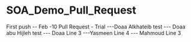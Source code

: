 # SOA_Demo_Pull_Request
First push -- Feb -10
Pull Request - Trial
---Doaa Alkhateib test 
--- Doaa abu Hijleh test 
--- Doaa Line 3
---Yasmeen Line 4
--- Mahmoud Line 3


